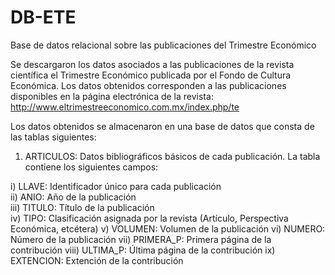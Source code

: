# DB-ETE
Base de datos relacional sobre las publicaciones del Trimestre Económico

Se descargaron los datos asociados a las publicaciones de la revista científica el Trimestre Económico publicada por el Fondo de Cultura Económica. Los datos obtenidos corresponden a las publicaciones disponibles en la página electrónica de la revista: http://www.eltrimestreeconomico.com.mx/index.php/te

Los datos obtenidos se almacenaron en una base de datos que consta de las tablas siguientes:

1) ARTICULOS: Datos bibliográficos básicos de cada publicación. La tabla contiene los siguientes campos:

i) LLAVE: Identificador único para cada publicación\
ii) ANIO: Año de la publicación\
iii) TITULO: Título de la publicación\
iv) TIPO: Clasificación asignada por la revista (Artículo, Perspectiva Económica, etcétera)
v) VOLUMEN: Volumen de la publicación
vi) NUMERO: Número de la publicación
vii) PRIMERA_P: Primera página de la contribución
viii) ULTIMA_P: Última página de la contribución
ix) EXTENCION: Extención de la contribución

